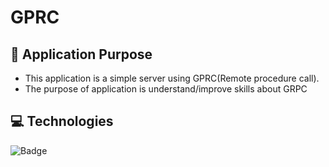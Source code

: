 # GPRC

## :pushpin: Application Purpose
- This application is a simple server using GPRC(Remote procedure call).
- The purpose of application is understand/improve skills about GRPC


## :computer: Technologies
![Badge](https://img.shields.io/badge/Go--%2300ADD8?style=for-the-badge&logo=Go)
